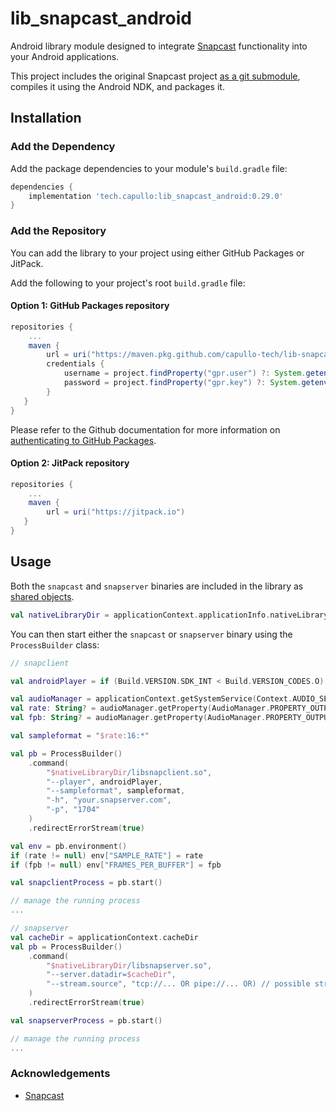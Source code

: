 # lib_snapcast_android

Android library module designed to integrate [Snapcast](https://github.com/badaix/snapcast) functionality into your Android applications. 

This project includes the original Snapcast project [as a git submodule](./.gitmodules), compiles it using the Android NDK, and packages it.

## Installation

### Add the Dependency

Add the package dependencies to your module's `build.gradle` file:

```groovy
dependencies {
    implementation 'tech.capullo:lib_snapcast_android:0.29.0'
}
```

### Add the Repository

You can add the library to your project using either GitHub Packages or JitPack. 

Add the following to your project's root `build.gradle` file:

#### Option 1: GitHub Packages repository

```groovy
repositories {
    ...
    maven {
        url = uri("https://maven.pkg.github.com/capullo-tech/lib-snapcast-android")
        credentials {
            username = project.findProperty("gpr.user") ?: System.getenv("GITHUB_USERNAME")
            password = project.findProperty("gpr.key") ?: System.getenv("GITHUB_TOKEN")
        }
   }
}
```

Please refer to the Github documentation for more information on [authenticating to GitHub Packages](https://docs.github.com/en/packages/working-with-a-github-packages-registry/working-with-the-gradle-registry#using-a-published-package).

#### Option 2: JitPack repository

```groovy
repositories {
    ...
    maven {
        url = uri("https://jitpack.io")
   }
}
```

## Usage

Both the `snapcast` and `snapserver` binaries are included in the library as [shared objects](https://developer.android.com/ndk/guides/abis#native-code-in-app-packages).

```kotlin
val nativeLibraryDir = applicationContext.applicationInfo.nativeLibraryDir
```

You can then start either the `snapcast` or `snapserver` binary using the `ProcessBuilder` class:

```kotlin
// snapclient

val androidPlayer = if (Build.VERSION.SDK_INT < Build.VERSION_CODES.O) "opensl" else "oboe"

val audioManager = applicationContext.getSystemService(Context.AUDIO_SERVICE) as AudioManager
val rate: String? = audioManager.getProperty(AudioManager.PROPERTY_OUTPUT_SAMPLE_RATE)
val fpb: String? = audioManager.getProperty(AudioManager.PROPERTY_OUTPUT_FRAMES_PER_BUFFER)

val sampleformat = "$rate:16:*"

val pb = ProcessBuilder()
    .command(
        "$nativeLibraryDir/libsnapclient.so",
        "--player", androidPlayer,
        "--sampleformat", sampleformat,
        "-h", "your.snapserver.com",
        "-p", "1704"
    )
    .redirectErrorStream(true)

val env = pb.environment()
if (rate != null) env["SAMPLE_RATE"] = rate
if (fpb != null) env["FRAMES_PER_BUFFER"] = fpb

val snapclientProcess = pb.start()

// manage the running process
...
```

```kotlin
// snapserver
val cacheDir = applicationContext.cacheDir
val pb = ProcessBuilder()
    .command(
        "$nativeLibraryDir/libsnapserver.so",
        "--server.datadir=$cacheDir",
        "--stream.source", "tcp://... OR pipe://... OR) // possible stream source configuration: https://github.com/badaix/snapcast#server
    )
    .redirectErrorStream(true)

val snapserverProcess = pb.start()

// manage the running process
...
```

### Acknowledgements
- [Snapcast](https://github.com/badaix/snapcast)